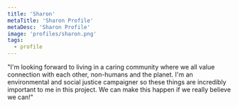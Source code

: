 ```yaml
---
title: 'Sharon'
metaTitle: 'Sharon Profile'
metaDesc: 'Sharon Profile'
image: 'profiles/sharon.png' 
tags:
  - profile 
---
```


"I'm looking forward to living in a caring community where we all value connection with each other, non-humans and the planet. I'm an environmental and social justice campaigner so these things are incredibly important to me in this project. We can make this happen if we really believe we can!"
